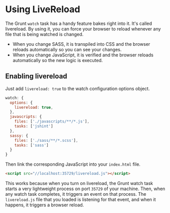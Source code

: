 # Using LiveReload

The Grunt `watch` task has a handy feature bakes right into it. It's called livereload. By using it, you can force your browser to reload whenever any file that is being watched is changed.

* When you change SASS, it is transpiled into CSS and the browser reloads automatically so you can see your changes.
* When you change JavaScript, it is verified and the browser reloads automatically so the new logic is executed.

## Enabling livereload

Just add `livereload: true` to the watch configuration options object.

```js
watch: {
  options: {
    livereload: true,
  },
  javascripts: {
    files: ['./javascripts/**/*.js'],
    tasks: ['jshint']
  },
  sassy: {
    files: ['./sass/**/*.scss'],
    tasks: ['sass']
  }
}
```

Then link the corresponding JavaScript into your `index.html` file.

```html
<script src="//localhost:35729/livereload.js"></script>
```

This works because when you turn on livereload, the Grunt watch task starts a very lightweight process on port `35729` of your machine. Then, when any watch task completes, it triggers an event on that process.  The `livereload.js` file that you loaded is listening for that event, and when it happens, it triggers a browser reload.